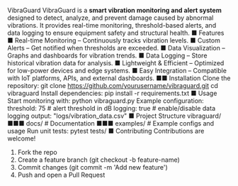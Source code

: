 VibraGuard
VibraGuard is a **smart vibration monitoring and alert system** designed to detect, analyze, and
prevent damage caused by abnormal vibrations. It provides real-time monitoring, threshold-based
alerts, and data logging to ensure equipment safety and structural health.
■ Features
■ Real-time Monitoring – Continuously tracks vibration levels.
■ Custom Alerts – Get notified when thresholds are exceeded.
■ Data Visualization – Graphs and dashboards for vibration trends.
■ Data Logging – Store historical vibration data for analysis.
■ Lightweight & Efficient – Optimized for low-power devices and edge systems.
■ Easy Integration – Compatible with IoT platforms, APIs, and external dashboards.
■■ Installation
Clone the repository:
 git clone https://github.com/yourusername/vibraguard.git
 cd vibraguard
 Install dependencies:
 pip install -r requirements.txt
■ Usage
Start monitoring with:
 python vibraguard.py
 Example configuration:
 threshold: 75 # alert threshold in dB
 logging: true # enable/disable data logging
 output: "logs/vibration_data.csv"
■ Project Structure
vibraguard/
■■■ docs/ # Documentation
■■■ examples/ # Example configs and usage Run unit tests:
pytest tests/
■ Contributing
Contributions are welcome!
 1. Fork the repo
 2. Create a feature branch (git checkout -b feature-name)
 3. Commit changes (git commit -m 'Add new feature')
 4. Push and open a Pull Request
